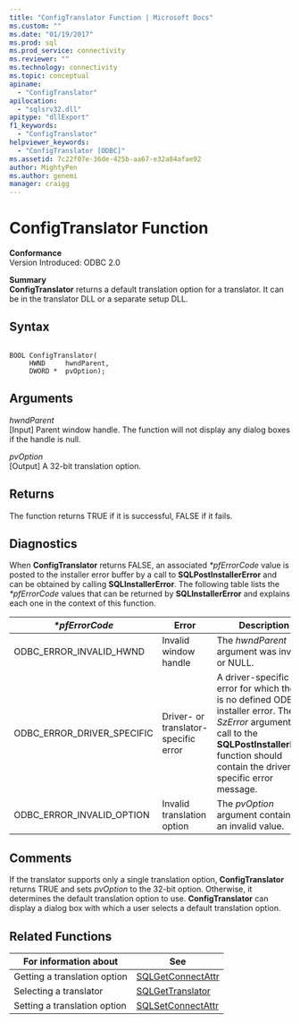 ```yaml
---
title: "ConfigTranslator Function | Microsoft Docs"
ms.custom: ""
ms.date: "01/19/2017"
ms.prod: sql
ms.prod_service: connectivity
ms.reviewer: ""
ms.technology: connectivity
ms.topic: conceptual
apiname: 
  - "ConfigTranslator"
apilocation: 
  - "sqlsrv32.dll"
apitype: "dllExport"
f1_keywords: 
  - "ConfigTranslator"
helpviewer_keywords: 
  - "ConfigTranslator [ODBC]"
ms.assetid: 7c22f07e-36de-425b-aa67-e32a84afae92
author: MightyPen
ms.author: genemi
manager: craigg
---
```

# ConfigTranslator Function
**Conformance**  
 Version Introduced: ODBC 2.0  
  
 **Summary**  
 **ConfigTranslator** returns a default translation option for a translator. It can be in the translator DLL or a separate setup DLL.  
  
## Syntax  
  
```  
  
BOOL ConfigTranslator(  
     HWND     hwndParent,  
     DWORD *  pvOption);  
```  
  
## Arguments  
 *hwndParent*  
 [Input] Parent window handle. The function will not display any dialog boxes if the handle is null.  
  
 *pvOption*  
 [Output] A 32-bit translation option.  
  
## Returns  
 The function returns TRUE if it is successful, FALSE if it fails.  
  
## Diagnostics  
 When **ConfigTranslator** returns FALSE, an associated *\*pfErrorCode* value is posted to the installer error buffer by a call to **SQLPostInstallerError** and can be obtained by calling **SQLInstallerError**. The following table lists the *\*pfErrorCode* values that can be returned by **SQLInstallerError** and explains each one in the context of this function.  
  
|*\*pfErrorCode*|Error|Description|  
|---------------------|-----------|-----------------|  
|ODBC_ERROR_INVALID_HWND|Invalid window handle|The *hwndParent* argument was invalid or NULL.|  
|ODBC_ERROR_DRIVER_SPECIFIC|Driver- or translator-specific error|A driver-specific error for which there is no defined ODBC installer error. The *SzError* argument in a call to the **SQLPostInstallerError** function should contain the driver-specific error message.|  
|ODBC_ERROR_INVALID_OPTION|Invalid translation option|The *pvOption* argument contained an invalid value.|  
  
## Comments  
 If the translator supports only a single translation option, **ConfigTranslator** returns TRUE and sets *pvOption* to the 32-bit option. Otherwise, it determines the default translation option to use. **ConfigTranslator** can display a dialog box with which a user selects a default translation option.  
  
## Related Functions  
  
|For information about|See|  
|---------------------------|---------|  
|Getting a translation option|[SQLGetConnectAttr](../../../odbc/reference/syntax/sqlgetconnectattr-function.md)|  
|Selecting a translator|[SQLGetTranslator](../../../odbc/reference/syntax/sqlgettranslator-function.md)|  
|Setting a translation option|[SQLSetConnectAttr](../../../odbc/reference/syntax/sqlsetconnectattr-function.md)|
